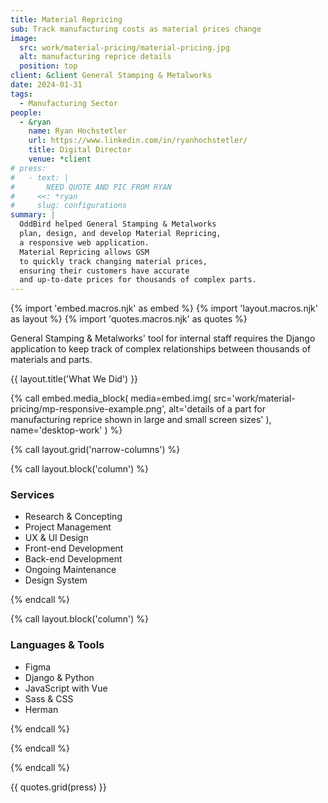```yaml
---
title: Material Repricing
sub: Track manufacturing costs as material prices change
image:
  src: work/material-pricing/material-pricing.jpg
  alt: manufacturing reprice details
  position: top
client: &client General Stamping & Metalworks
date: 2024-01-31
tags:
  - Manufacturing Sector
people:
  - &ryan
    name: Ryan Hochstetler
    url: https://www.linkedin.com/in/ryanhochstetler/
    title: Digital Director
    venue: *client
# press:
#   - text: |
#       NEED QUOTE AND PIC FROM RYAN
#     <<: *ryan
#     slug: configurations
summary: |
  OddBird helped General Stamping & Metalworks
  plan, design, and develop Material Repricing,
  a responsive web application.
  Material Repricing allows GSM
  to quickly track changing material prices,
  ensuring their customers have accurate
  and up-to-date prices for thousands of complex parts.
---
```


{% import 'embed.macros.njk' as embed %}
{% import 'layout.macros.njk' as layout %}
{% import 'quotes.macros.njk' as quotes %}

General Stamping & Metalworks'
tool for internal staff
requires the Django application
to keep track of complex relationships
between thousands of materials and parts.

{{ layout.title('What We Did') }}

{% call embed.media_block(
  media=embed.img(
    src='work/material-pricing/mp-responsive-example.png',
    alt='details of a part for manufacturing reprice shown in large and small screen sizes'
  ),
  name='desktop-work'
) %}

{% call layout.grid('narrow-columns') %}

{% call layout.block('column') %}

### Services

- Research & Concepting
- Project Management
- UX & UI Design
- Front-end Development
- Back-end Development
- Ongoing Maintenance
- Design System

{% endcall %}

{% call layout.block('column') %}

### Languages & Tools

- Figma
- Django & Python
- JavaScript with Vue
- Sass & CSS
- Herman

{% endcall %}

{% endcall %}

{% endcall %}

{{ quotes.grid(press) }}
